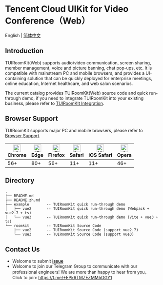 # Tencent Cloud UIKit for Video Conference（Web）

English | [简体中文](README.zh.md)

## Introduction

TUIRoomKit(Web) supports audio/video communication, screen sharing, member management, voice and picture banning, chat pop-ups, etc. It is compatible with mainstream PC and mobile browsers, and provides a UI-containing solution that can be quickly deployed for enterprise meetings, online education, Internet healthcare, and web salon scenarios.

The current catalog provides TUIRoomKit(Web) source code and quick run-through demo, if you need to integrate TUIRoomKit into your existing business, please refer to [TUIRoomKIt Integration](https://trtc.io/document/54845?platform=web&product=conference).

## Browser Support

TUIRoomKit supports major PC and mobile browsers, please refer to [Browser Support](https://trtc.io/document/59733).

| [<img src="https://web.sdk.qcloud.com/trtc/webrtc/assets/logo/chrome_48x48.png" alt="Chrome" width="24px" height="24px" />](http://godban.github.io/browsers-support-badges/)<br/>Chrome | [<img src="https://web.sdk.qcloud.com/trtc/webrtc/assets/logo/edge_48x48.png" alt="IE / Edge" width="24px" height="24px" />](http://godban.github.io/browsers-support-badges/)<br/> Edge | [<img src="https://web.sdk.qcloud.com/trtc/webrtc/assets/logo/firefox_48x48.png" alt="Firefox" width="24px" height="24px" />](http://godban.github.io/browsers-support-badges/)<br/>Firefox | [<img src="https://web.sdk.qcloud.com/trtc/webrtc/assets/logo/safari_48x48.png" alt="Safari" width="24px" height="24px" />](http://godban.github.io/browsers-support-badges/)<br/>Safari | [<img src="https://web.sdk.qcloud.com/trtc/webrtc/assets/logo/safari-ios_48x48.png" alt="iOS Safari" width="24px" height="24px" />](http://godban.github.io/browsers-support-badges/)<br/>iOS Safari | [<img src="https://web.sdk.qcloud.com/trtc/webrtc/assets/logo/opera_48x48.png" alt="Opera" width="24px" height="24px" />](http://godban.github.io/browsers-support-badges/)<br/>Opera |
| --------- | --------- | --------- | --------- | --------- | --------- |
| 56+ | 80+ | 56+ | 11+ | 11+ | 46+ |

## Directory

```
.
├── README.md
├── README.zh.md
├── example        -- TUIRoomKit quick run-through demo
│   ├── vue2       -- TUIRoomKit quick run-through demo (Webpack + vue2.7 + ts)
│   └── vue3       -- TUIRoomKit quick run-through demo (Vite + vue3 + ts)
└── roomkit        -- TUIRoomKit Source Code
    ├── vue2       -- TUIRoomKit Source Code (support vue2.7)
    └── vue3       -- TUIRoomKit Source Code (support vue3)
```

## Contact Us

- Welcome to submit [**issue**](https://github.com/Tencent-RTC/TUIRoomKit/issues)  
- Welcome to join our Telegram Group to communicate with our professional engineers! We are more than happy to hear from you，Click to join: https://t.me/+EPk6TMZEZMM5OGY1
